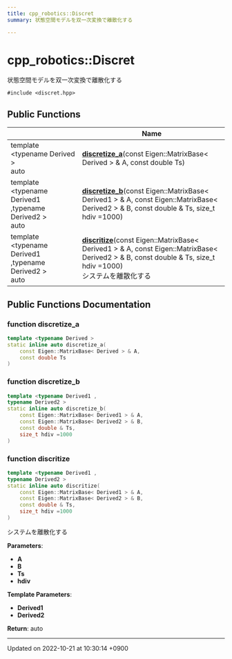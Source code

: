 ```yaml
---
title: cpp_robotics::Discret
summary: 状態空間モデルを双一次変換で離散化する 

---
```


# cpp_robotics::Discret



状態空間モデルを双一次変換で離散化する 


`#include <discret.hpp>`

## Public Functions

|                | Name           |
| -------------- | -------------- |
| template <typename Derived \> <br>auto | **[discretize_a](/cpp_robotics/doxybook/Classes/classcpp__robotics_1_1Discret/#function-discretize-a)**(const Eigen::MatrixBase< Derived > & A, const double Ts) |
| template <typename Derived1 ,typename Derived2 \> <br>auto | **[discretize_b](/cpp_robotics/doxybook/Classes/classcpp__robotics_1_1Discret/#function-discretize-b)**(const Eigen::MatrixBase< Derived1 > & A, const Eigen::MatrixBase< Derived2 > & B, const double & Ts, size_t hdiv =1000) |
| template <typename Derived1 ,typename Derived2 \> <br>auto | **[discritize](/cpp_robotics/doxybook/Classes/classcpp__robotics_1_1Discret/#function-discritize)**(const Eigen::MatrixBase< Derived1 > & A, const Eigen::MatrixBase< Derived2 > & B, const double & Ts, size_t hdiv =1000)<br>システムを離散化する  |

## Public Functions Documentation

### function discretize_a

```cpp
template <typename Derived >
static inline auto discretize_a(
    const Eigen::MatrixBase< Derived > & A,
    const double Ts
)
```


### function discretize_b

```cpp
template <typename Derived1 ,
typename Derived2 >
static inline auto discretize_b(
    const Eigen::MatrixBase< Derived1 > & A,
    const Eigen::MatrixBase< Derived2 > & B,
    const double & Ts,
    size_t hdiv =1000
)
```


### function discritize

```cpp
template <typename Derived1 ,
typename Derived2 >
static inline auto discritize(
    const Eigen::MatrixBase< Derived1 > & A,
    const Eigen::MatrixBase< Derived2 > & B,
    const double & Ts,
    size_t hdiv =1000
)
```

システムを離散化する 

**Parameters**: 

  * **A** 
  * **B** 
  * **Ts** 
  * **hdiv** 


**Template Parameters**: 

  * **Derived1** 
  * **Derived2** 


**Return**: auto 

-------------------------------

Updated on 2022-10-21 at 10:30:14 +0900